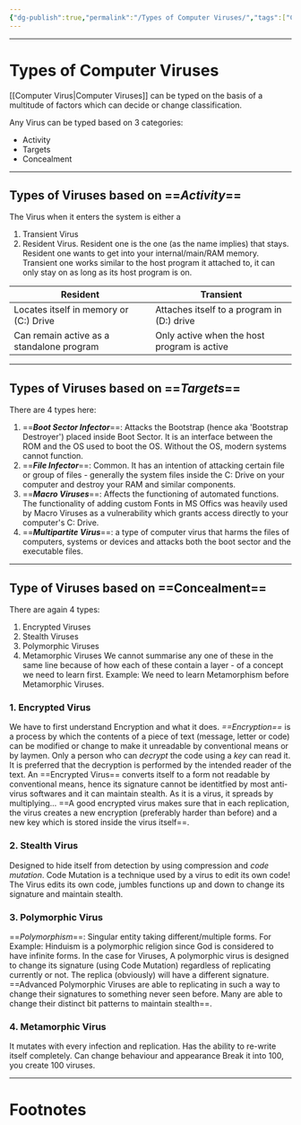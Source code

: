```yaml
---
{"dg-publish":true,"permalink":"/Types of Computer Viruses/","tags":["CyberSec","CompSci"]}
---
```



---
# Types of Computer Viruses
[[Computer Virus\|Computer Viruses]] can be typed on the basis of a multitude of factors which can decide or change classification.

Any Virus can be typed based on 3 categories:
- Activity
- Targets
- Concealment

---
## Types of Viruses based on ==*Activity*==
The Virus when it enters the system is either a 
1. Transient Virus 
2. Resident Virus. 
Resident one is the one (as the name implies) that stays. Resident one wants to get into your internal/main/RAM memory. Transient one works similar to the host program it attached to, it can only stay on as long as its host program is on.

| Resident | Transient |
|-----|-----|
| Locates itself in memory or (C:) Drive |  Attaches itself to a program in (D:) drive |
| Can remain active as a standalone program | Only active when the host program is active |

---
## Types of Viruses based on ==*Targets*==
There are 4 types here:
1. ==***Boot Sector Infector***==: Attacks the Bootstrap (hence aka 'Bootstrap Destroyer') placed inside Boot Sector. It is an interface between the ROM and the OS used to boot the OS. Without the OS, modern systems cannot function.
2. ==***File Infector***==: Common. It has an intention of attacking certain file or group of files - generally the system files inside the C: Drive on your computer and destroy your RAM and similar components.
3. ==***Macro Viruses***==: Affects the functioning of automated functions. The functionality of adding custom Fonts in MS Offics was heavily used by Macro Viruses as a vulnerability which grants access directly to your computer's C: Drive.
4. ==***Multipartite Virus***==: a type of computer virus that harms the files of computers, systems or devices and attacks both the boot sector and the executable files.
---
## Type of Viruses based on ==Concealment==
There are again 4 types:
1. Encrypted Viruses
2. Stealth Viruses
3. Polymorphic Viruses
4. Metamorphic Viruses
We cannot summarise any one of these in the same line because of how each of these contain a layer - of a concept we need to learn first. Example: We need to learn Metamorphism before Metamorphic Viruses.
### 1. Encrypted Virus
We have to first understand Encryption and what it does.
*==Encryption==* is a process by which the contents of a piece of text (message, letter or code) can be modified or change to make it unreadable by conventional means or by laymen. Only a person who can *decrypt* the code using a *key* can read it. It is preferred that the decryption is performed by the intended reader of the text. 
An ==Encrypted Virus== converts itself to a form not readable by conventional means, hence its signature cannot be identitfied by most anti-virus softwares and it can maintain stealth.
As it is a virus, it spreads by multiplying... ==A good encrypted virus makes sure that in each replication, the virus creates a new encryption (preferably harder than before) and a new key which is stored inside the virus itself==.
### 2. Stealth Virus
Designed to hide itself from detection by using compression and *code mutation*.
Code Mutation is a technique used by a virus to edit its own code!
The Virus edits its own code, jumbles functions up and down to change its signature and maintain stealth.
### 3. Polymorphic Virus
==*Polymorphism*==: Singular entity taking different/multiple forms. For Example: Hinduism is a polymorphic religion since God is considered to have infinite forms.
In the case for Viruses, A polymorphic virus is designed to change its signature (using Code Mutation) regardless of replicating currently or not. The replica (obviously) will have a different signature.
==Advanced Polymorphic Viruses are able to replicating in such a way to change their signatures to something never seen before. Many are able to change their distinct bit patterns to maintain stealth==. 
### 4. Metamorphic Virus
It mutates with every infection and replication.
Has the ability to re-write itself completely.
Can change behaviour and appearance
Break it into 100, you create 100 viruses.

---
# Footnotes